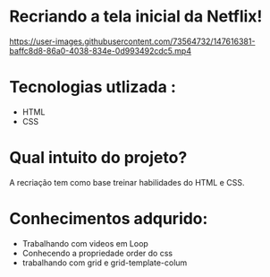 # Recriando a tela inicial da Netflix!


https://user-images.githubusercontent.com/73564732/147616381-baffc8d8-86a0-4038-834e-0d993492cdc5.mp4


# Tecnologias utlizada :

* HTML
* CSS

# Qual intuito do projeto?

A recriação tem como base treinar habilidades do HTML e CSS.

# Conhecimentos adqurido:
* Trabalhando com videos em Loop
*  Conhecendo a propriedade order do css
*  trabalhando com grid e grid-template-colum

